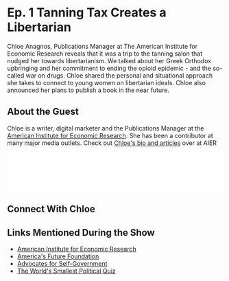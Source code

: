 # Ep. 1 Tanning Tax Creates a Libertarian

Chloe Anagnos, Publications Manager at The American Institute for Economic Research reveals that it was a trip to the tanning salon that nudged her towards libertarianism.  We talked about her Greek Orthodox upbringing and her commitment to ending the opioid epidemic - and the so-called war on drugs.  Chloe shared the personal and situational approach she takes to connect to young women on libertarian ideals.  Chloe also announced her plans to publish a book in the near future.

## About the Guest

Chloe is a writer, digital marketer and the Publications Manager at the [American Institute for Economic Research](https://www.aier.org/).  She has been a contributor at many major media outlets.  Check out [Chloe's bio and articles](https://www.aier.org/staff/chloe-anagnos?page=2) over at AIER

<iframe style="border: none" src="//html5-player.libsyn.com/embed/episode/id/8578919/height/90/theme/custom/thumbnail/yes/direction/backward/render-playlist/no/custom-color/67b8f3/" height="90" width="100%" scrolling="no"  allowfullscreen webkitallowfullscreen mozallowfullscreen oallowfullscreen msallowfullscreen></iframe><br>

## Connect With Chloe

<div class="social">
    <a href="https://twitter.com/ChloeAnagnos?lang=en"><i class="fab fa-twitter fa-2x"></i></a>
    <a href="https://www.facebook.com/chloeanagnoswrites/"><i class="fab fa-facebook fa-2x"></i></a>
    <a href="mailto:Chloe.Anagnos@aier.org"><i class="fas fa-envelope fa-2x"></i></a>
</div>

## Links Mentioned During the Show

- [American Institute for Economic Research](https://aier.org)
- [America's Future Foundation](https://americasfuture.org/)
- [Advocates for Self-Government](https://www.theadvocates.org/)
- [The World's Smallest Political Quiz](https://www.theadvocates.org/quiz)


